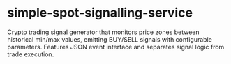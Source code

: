 # simple-spot-signalling-service
Crypto trading signal generator that monitors price zones between historical min/max values, emitting BUY/SELL signals with configurable parameters. Features JSON event interface and separates signal logic from trade execution.
